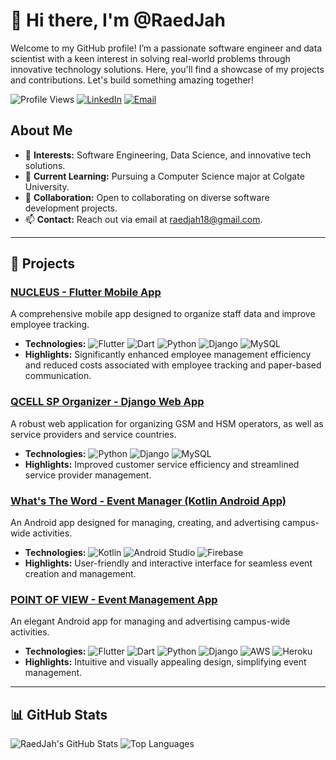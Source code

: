 # 👋 Hi there, I'm @RaedJah

Welcome to my GitHub profile! I’m a passionate software engineer and data scientist with a keen interest in solving real-world problems through innovative technology solutions. Here, you'll find a showcase of my projects and contributions. Let's build something amazing together!

![Profile Views](https://komarev.com/ghpvc/?username=RaedJah&color=brightgreen)
[![LinkedIn](https://img.shields.io/badge/LinkedIn-Connect-blue)](https://www.linkedin.com/in/your-profile)
[![Email](https://img.shields.io/badge/Email-Contact-yellow)](mailto:raedjah18@gmail.com)

## About Me
- 👀 **Interests:** Software Engineering, Data Science, and innovative tech solutions.
- 🌱 **Current Learning:** Pursuing a Computer Science major at Colgate University.
- 💞️ **Collaboration:** Open to collaborating on diverse software development projects.
- 📫 **Contact:** Reach out via email at [raedjah18@gmail.com](mailto:raedjah18@gmail.com).

---

## 🚀 Projects

### [NUCLEUS - Flutter Mobile App](https://github.com/your-username/flutter-pharma-app)
A comprehensive mobile app designed to organize staff data and improve employee tracking.
- **Technologies:** ![Flutter](https://img.shields.io/badge/-Flutter-blue) ![Dart](https://img.shields.io/badge/-Dart-0175C2) ![Python](https://img.shields.io/badge/-Python-yellow) ![Django](https://img.shields.io/badge/-Django-green) ![MySQL](https://img.shields.io/badge/-MySQL-4479A1)
- **Highlights:** Significantly enhanced employee management efficiency and reduced costs associated with employee tracking and paper-based communication.

### [QCELL SP Organizer - Django Web App](https://github.com/your-username/flutter-pharma-app)
A robust web application for organizing GSM and HSM operators, as well as service providers and service countries.
- **Technologies:** ![Python](https://img.shields.io/badge/-Python-yellow) ![Django](https://img.shields.io/badge/-Django-green) ![MySQL](https://img.shields.io/badge/-MySQL-4479A1)
- **Highlights:** Improved customer service efficiency and streamlined service provider management.

### [What's The Word - Event Manager (Kotlin Android App)](https://github.com/your-username/flutter-pharma-app)
An Android app designed for managing, creating, and advertising campus-wide activities.
- **Technologies:** ![Kotlin](https://img.shields.io/badge/-Kotlin-blueviolet) ![Android Studio](https://img.shields.io/badge/-Android%20Studio-brightgreen) ![Firebase](https://img.shields.io/badge/-Firebase-orange)
- **Highlights:** User-friendly and interactive interface for seamless event creation and management.

### [POINT OF VIEW - Event Management App](https://github.com/your-username/flutter-pharma-app)
An elegant Android app for managing and advertising campus-wide activities.
- **Technologies:** ![Flutter](https://img.shields.io/badge/-Flutter-blue) ![Dart](https://img.shields.io/badge/-Dart-0175C2) ![Python](https://img.shields.io/badge/-Python-yellow) ![Django](https://img.shields.io/badge/-Django-green) ![AWS](https://img.shields.io/badge/-AWS-orange) ![Heroku](https://img.shields.io/badge/-Heroku-purple)
- **Highlights:** Intuitive and visually appealing design, simplifying event management.

---

## 📊 GitHub Stats
![RaedJah's GitHub Stats](https://github-readme-stats.vercel.app/api?username=RaedJah&show_icons=true&theme=radical)
![Top Languages](https://github-readme-stats.vercel.app/api/top-langs/?username=RaedJah&layout=compact&theme=radical)
